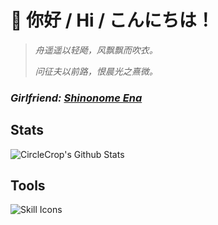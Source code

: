 # 👋 你好 / Hi / こんにちは！

>_舟遥遥以轻飏，风飘飘而吹衣。_
>
>_问征夫以前路，恨晨光之熹微。_

### _Girlfriend: [Shinonome Ena](https://sekai.best/chara/19)_

## Stats

![CircleCrop's Github Stats](https://github-readme-stats.vercel.app/api?username=CircleCrop&count_private=true&show_icons=true&theme=transparent)


## Tools

![Skill Icons](https://aiccrop.com/wp-content/uploads/2024/11/00000fbe-0ff9-75b7-47d3-8b80481c7d6f.svg)
